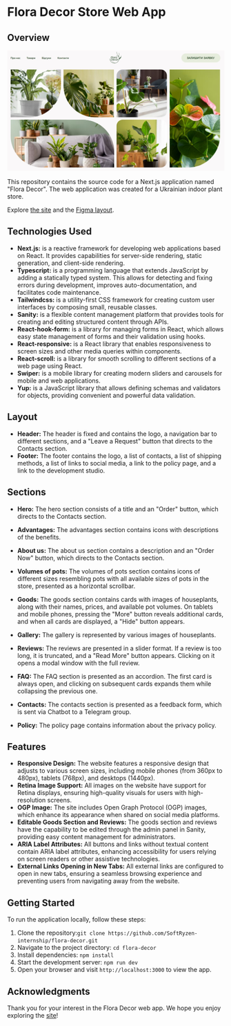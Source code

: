 # Flora Decor Store Web App

## Overview

![Project Preview](./public/images/readme/overview.jpg)

This repository contains the source code for a Next.js application named "Flora
Decor". The web application was created for a Ukrainian indoor plant store.

Explore [the site](https://flora-decor.vercel.app/) and the
[Figma layout](https://www.figma.com/file/UEeglZ9wIXEqpDxlELq0xF/Flora-Decor?type=design&node-id=1386-1431&mode=design).

## Technologies Used

- **Next.js:** is a reactive framework for developing web applications based on
  React. It provides capabilities for server-side rendering, static generation,
  and client-side rendering.
- **Typescript:** is a programming language that extends JavaScript by adding a
  statically typed system. This allows for detecting and fixing errors during
  development, improves auto-documentation, and facilitates code maintenance.
- **Tailwindcss:** is a utility-first CSS framework for creating custom user
  interfaces by composing small, reusable classes.
- **Sanity:** is a flexible content management platform that provides tools for
  creating and editing structured content through APIs.
- **React-hook-form:** is a library for managing forms in React, which allows
  easy state management of forms and their validation using hooks.
- **React-responsive:** is a React library that enables responsiveness to screen
  sizes and other media queries within components.
- **React-scroll:** is a library for smooth scrolling to different sections of a
  web page using React.
- **Swiper:** is a mobile library for creating modern sliders and carousels for
  mobile and web applications.
- **Yup:** is a JavaScript library that allows defining schemas and validators
  for objects, providing convenient and powerful data validation.

## Layout

- **Header:** The header is fixed and contains the logo, a navigation bar to
  different sections, and a "Leave a Request" button that directs to the
  Contacts section.
- **Footer:** The footer contains the logo, a list of contacts, a list of
  shipping methods, a list of links to social media, a link to the policy page,
  and a link to the development studio.

## Sections

- **Hero:** The hero section consists of a title and an "Order" button, which
  directs to the Contacts section.
- **Advantages:** The advantages section contains icons with descriptions of the
  benefits.
- **About us:** The about us section contains a description and an "Order Now"
  button, which directs to the Contacts section.
- **Volumes of pots:** The volumes of pots section contains icons of different
  sizes resembling pots with all available sizes of pots in the store, presented
  as a horizontal scrollbar.
- **Goods:** The goods section contains cards with images of houseplants, along
  with their names, prices, and available pot volumes. On tablets and mobile
  phones, pressing the "More" button reveals additional cards, and when all
  cards are displayed, a "Hide" button appears.
- **Gallery:** The gallery is represented by various images of houseplants.
- **Reviews:** The reviews are presented in a slider format. If a review is too
  long, it is truncated, and a "Read More" button appears. Clicking on it opens
  a modal window with the full review.
- **FAQ:** The FAQ section is presented as an accordion. The first card is
  always open, and clicking on subsequent cards expands them while collapsing
  the previous one.
- **Contacts:** The contacts section is presented as a feedback form, which is
  sent via Chatbot to a Telegram group.

- **Policy:** The policy page contains information about the privacy policy.

## Features

- **Responsive Design:** The website features a responsive design that adjusts
  to various screen sizes, including mobile phones (from 360px to 480px),
  tablets (768px), and desktops (1440px).
- **Retina Image Support:** All images on the website have support for Retina
  displays, ensuring high-quality visuals for users with high-resolution
  screens.
- **OGP Image:** The site includes Open Graph Protocol (OGP) images, which
  enhance its appearance when shared on social media platforms.
- **Editable Goods Section and Reviews:** The goods section and reviews have the
  capability to be edited through the admin panel in Sanity, providing easy
  content management for administrators.
- **ARIA Label Attributes:** All buttons and links without textual content
  contain ARIA label attributes, enhancing accessibility for users relying on
  screen readers or other assistive technologies.
- **External Links Opening in New Tabs:** All external links are configured to
  open in new tabs, ensuring a seamless browsing experience and preventing users
  from navigating away from the website.

## Getting Started

To run the application locally, follow these steps:

1. Clone the
   repository:`git clone https://github.com/SoftRyzen-internship/flora-decor.git`
2. Navigate to the project directory: `cd flora-decor`
3. Install dependencies: `npm install`
4. Start the development server: `npm run dev`
5. Open your browser and visit `http://localhost:3000` to view the app.

## Acknowledgments

Thank you for your interest in the Flora Decor web app. We hope you enjoy
exploring the [site](https://flora-decor.vercel.app/)!
